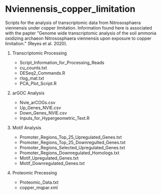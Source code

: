# Nviennensis_copper_limitation
Scripts for the analysis of transcriptomic data from Nitrososphaera viennensis under copper limitation. Information found here is associated with the papter "Genome wide transcriptomic analysis of the soil ammonia oxidizing archaeon Nitrososphaera viennensis upon exposure to copper limitation." (Reyes et al. 2020).

1.  Transcriptomic Processing
    *  Script_Information_for_Processing_Reads
    *  cu_counts.txt
    *  DESeq2_Commands.R
    *  rlog_mat.txt
    *  PCA_Plot_Script.R
    
2.  arGOC Analysis
    *  Nvie_arCOGs.csv
    *  Up_Genes_NVIE.csv
    *  Down_Genes_NVIE.csv
    *  Inputs_for_Hypergeometric_Text.R
    
3.  Motif Analysis
    *  Promoter_Regions_Top_25_Upregulated_Genes.txt
    *  Promoter_Regions_Top_25_Downregulted_Genes.txt
    *  Promoter_Regions_Selected_Upregulated_Genes.txt
    *  Promoter_Regions_Downregulated_Homologs.txt
    *  Motif_Upregulated_Genes.txt
    *  Motif_Downregulated_Genes.txt
    
4.  Proteomic Precessing
    *  Proteomic_Data.txt
    *  copper_mqpar.xml
    
